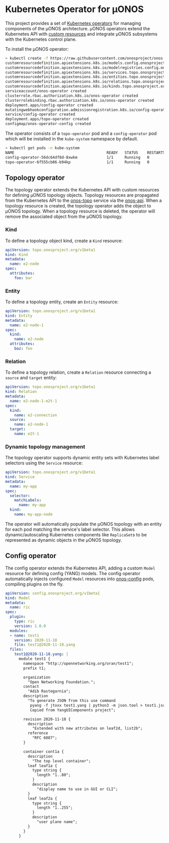 # Kubernetes Operator for µONOS

This project provides a set of [Kubernetes operators][Operator pattern] for managing components of the µONOS
architecture. µONOS operators extend the Kubernetes API with [custom resources] and integrate µONOS subsystems
with the Kubernetes control plane.

To install the µONOS operator:

```bash
> kubectl create -f https://raw.githubusercontent.com/onosproject/onos-operator/master/deploy/onos-operator.yaml
customresourcedefinition.apiextensions.k8s.io/models.config.onosproject.org created
customresourcedefinition.apiextensions.k8s.io/modelregistries.config.onosproject.org created
customresourcedefinition.apiextensions.k8s.io/services.topo.onosproject.org created
customresourcedefinition.apiextensions.k8s.io/entities.topo.onosproject.org created
customresourcedefinition.apiextensions.k8s.io/relations.topo.onosproject.org created
customresourcedefinition.apiextensions.k8s.io/kinds.topo.onosproject.org created
serviceaccount/onos-operator created
clusterrole.rbac.authorization.k8s.io/onos-operator created
clusterrolebinding.rbac.authorization.k8s.io/onos-operator created
deployment.apps/config-operator created
mutatingwebhookconfiguration.admissionregistration.k8s.io/config-operator created
service/config-operator created
deployment.apps/topo-operator created
configmap/onos-operator-config created
```

The operator consists of a `topo-operator` pod and a `config-operator` pod which will be installed in the 
`kube-system` namespace by default.

```bash
> kubectl get pods -n kube-system
NAME                                         READY   STATUS    RESTARTS   AGE
config-operator-56dc64df8d-8xwkm             1/1     Running   0          25s
topo-operator-6f555cb86-b94kp                1/1     Running   0          24s
```

## Topology operator

The topology operator extends the Kubernetes API with custom resources for defining µONOS topology objects. Topology
resources are propagated from the Kubernetes API to the [onos-topo] service via the [onos-api]. When a topology resource
is created, the topology operator adds the object to µONOS topology. When a topology resource is deleted, the operator
will remove the associated object from the µONOS topology.

### Kind

To define a topology object kind, create a `Kind` resource:

```yaml
apiVersion: topo.onosproject.org/v1beta1
kind: Kind
metadata:
  name: e2-node
spec:
  attributes:
    foo: bar
```

### Entity

To define a topology entity, create an `Entity` resource:

```yaml
apiVersion: topo.onosproject.org/v1beta1
kind: Entity
metadata:
  name: e2-node-1
spec:
  kind:
    name: e2-node
  attributes:
    baz: foo
```

### Relation

To define a topology relation, create a `Relation` resource connecting a `source` and `target` entity:

```yaml
apiVersion: topo.onosproject.org/v1beta1
kind: Relation
metadata:
  name: e2-node-1-e2t-1
spec:
  kind:
    name: e2-connection
  source:
    name: e2-node-1
  target:
    name: e2t-1
```

### Dynamic topology management

The topology operator supports dynamic entity sets with Kubernetes label selectors using the `Service` resource:

```yaml
apiVersion: topo.onosproject.org/v1beta1
kind: Service
metadata:
  name: my-app
spec:
  selector:
    matchLabels:
      name: my-app
  kind:
    name: my-app-node
```

The operator will automatically populate the µONOS topology with an entity for each pod matching the service's label
selector. This allows dynamic/autoscaling Kubernetes components like `ReplicaSet`s to be represented as dynamic
objects in the µONOS topology.

## Config operator

The config operator extends the Kubernetes API, adding a custom `Model` resource for defining config (YANG) models.
The config operator automatically injects configured `Model` resources into [onos-config] pods, compiling plugins
on the fly.

```yaml
apiVersion: config.onosproject.org/v1beta1
kind: Model
metadata:
  name: ric
spec:
  plugin:
    type: ric
    version: 1.0.0
  modules:
  - name: test1
    version: 2020-11-18
    file: test1@2020-11-18.yang
  files:
    test1@2020-11-18.yang: |
      module test1 {
        namespace "http://opennetworking.org/oran/test1";
        prefix t1;

        organization
          "Open Networking Foundation.";
        contact
          "Adib Rastegarnia";
        description
          "To generate JSON from this use command
           pyang -f jtoxx test1.yang | python3 -m json.tool > test1.json
           Copied from YangUIComponents project";

        revision 2020-11-18 {
          description
            "Extended with new attributes on leaf2d, list2b";
          reference
            "RFC 6087";
        }

        container cont1a {
          description
            "The top level container";
          leaf leaf1a {
            type string {
              length "1..80";
            }
            description
              "display name to use in GUI or CLI";
          }
          leaf leaf2a {
            type string {
              length "1..255";
            }
            description
              "user plane name";
          }
        }
      }
```

[Operator pattern]: https://kubernetes.io/docs/concepts/extend-kubernetes/operator/
[custom resources]: https://kubernetes.io/docs/concepts/extend-kubernetes/api-extension/custom-resources/
[onos-api]: https://github.com/onosproject/onos-api
[onos-topo]: https://github.com/onosproject/onos-topo
[onos-config]: https://github.com/onosproject/onos-config
